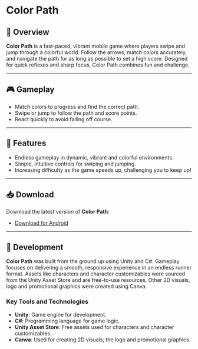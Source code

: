 # Color Path

## 🎨 Overview
**Color Path** is a fast-paced, vibrant mobile game where players swipe and jump through a colorful world. Follow the arrows, match colors accurately, and navigate the path for as long as possible to set a high score. Designed for quick reflexes and sharp focus, Color Path combines fun and challenge.

---

## 🎮 Gameplay
- Match colors to progress and find the correct path.
- Swipe or jump to follow the path and score points.
- React quickly to avoid falling off course.

---

## 🌟 Features
- Endless gameplay in dynamic, vibrant and colorful environments.
- Simple, intuitive controls for swiping and jumping.
- Increasing difficulty as the game speeds up, challenging you to keep up!

---

## 📥 Download
Download the latest version of **Color Path**:
- [Download for Android](https://play.google.com/store/apps/details?id=com.dmgamesdev.colorpath)

---

## 🔧 Development
**Color Path** was built from the ground up using Unity and C#. Gameplay focuses on delivering a smooth, responsive experience in an endless runner format. Assets like characters and character customizables were sourced from the Unity Asset Store and are free-to-use resources. Other 2D visuals, logo and promotional graphics were created using Canva.

### Key Tools and Technologies
- **Unity**: Game engine for development.
- **C#**: Programming language for game logic.
- **Unity Asset Store**: Free assets used for characters and character customizables.
- **Canva**: Used for creating 2D visuals, the logo and promotional graphics.
